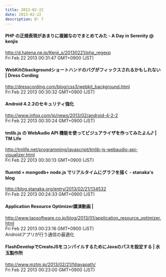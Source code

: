 ```yaml
---
title: 2013-02-22
date: 2013-02-22
description: B! 7
---
```


####  PHP の正規表現があまりに複雑なのでまとめてみた - A Day in Serenity @ kenjis
http://d.hatena.ne.jp/Kenji_s/20130221/php_regexp<br>
Fri Feb 22 2013 00:31:47 GMT+0900 (JST)<br>


#### WebKitのbackgroundショートハンドのバグがフィックスされるかもしれない | Dress Cording
http://dresscording.com/blog/css3/webkit_background.html<br>
Fri Feb 22 2013 00:30:32 GMT+0900 (JST)<br>


#### Android 4.2.2のセキュリティ強化
http://www.infoq.com/jp/news/2013/02/android-4-2-2<br>
Fri Feb 22 2013 00:30:24 GMT+0900 (JST)<br>


#### tmlib.js の WebAudio API 機能を使ってビジュアライザを作ってみたよん♪ | TM Life
http://tmlife.net/programming/javascript/tmlib-js-webaudio-api-visualizer.html<br>
Fri Feb 22 2013 00:30:13 GMT+0900 (JST)<br>


#### fluentd + mongodb+ node.js でリアルタイムにグラフを描く - stanaka's blog
http://blog.stanaka.org/entry/2013/02/21/134532<br>
Fri Feb 22 2013 00:24:33 GMT+0900 (JST)<br>


#### Application Resource Optimizer講演動画 | 
http://www.taosoftware.co.jp/blog/2013/01/application_resource_optimizer.html<br>
Fri Feb 22 2013 00:23:16 GMT+0900 (JST)<br>
Androidアプリが行う通信の最適化


#### FlashDevelopでCreateJSをコンパイルするためにJavaのパスを設定する | 水玉製作所
http://www.mztm.jp/2013/02/21/fdjavapath/<br>
Fri Feb 22 2013 00:23:00 GMT+0900 (JST)<br>


